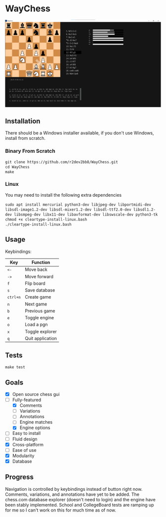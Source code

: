 # WayChess

![demo](img/demo/general_screen.png)

## Installation

There should be a Windows installer available, if you don't use Windows, install from scratch.

### Binary From Scratch

```
git clone https://github.com/r2dev2bb8/WayChess.git
cd WayChess
make
```

### Linux

You may need to install the following extra dependencies

```
sudo apt install mercurial python3-dev libjpeg-dev libportmidi-dev libsdl-image1.2-dev libsdl-mixer1.2-dev libsdl-ttf2.0-dev libsdl1.2-dev libsmpeg-dev libx11-dev libavformat-dev libswscale-dev python3-tk
chmod +x cleartype-install-linux.bash
./cleartype-install-linux.bash
```

## Usage

Keybindings:

|    Key     |     Function     |
| ---------- | ---------------- |
| ``<-``     | Move back        |
| ``->``     | Move forward     |
| ``f``      | Flip board       |
| ``s``      | Save database    |
| ``ctrl+n`` | Create game      |
| ``n``      | Next game        |
| ``b``      | Previous game    |
| ``e``      | Toggle engine    |
| ``o``      | Load a pgn       |
| ``x``      | Toggle explorer  |
| ``q``      | Quit application |


## Tests
```
make test
```


## Goals

  - [x] Open source chess gui
  - [ ] Fully-featured
      - [x] Comments
      - [ ] Variations
      - [ ] Annotations
      - [ ] Engine matches
      - [x] Engine options
  - [ ] Easy to install
  - [ ] Fluid design
  - [x] Cross-platform
  - [ ] Ease of use
  - [x] Modularity
  - [x] Database

## Progress

Navigation is controlled by keybindings instead of button right now. Comments, variations, and annotations have yet to be added. The chess.com database explorer (doesn't need to login) and the engine have been stably implemented. School and CollegeBoard tests are ramping up for me so I can't work on this for much time as of now.

